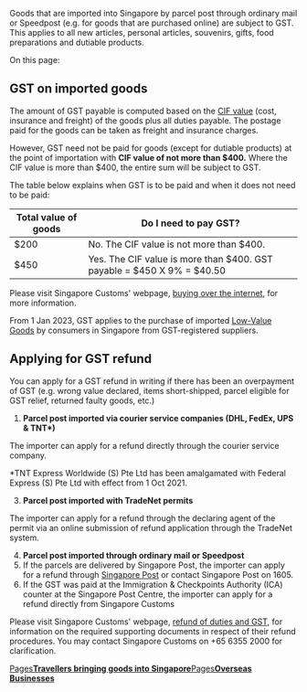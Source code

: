 Goods that are imported into Singapore by parcel post through ordinary mail or Speedpost (e.g. for goods that are purchased online) are subject to GST. This applies to all new articles, personal articles, souvenirs, gifts, food preparations and dutiable products.

On this page:

## GST on imported goods

The amount of GST payable is computed based on the [CIF value](https://www.customs.gov.sg/businesses/valuation-duties-taxes-fees/establishing-customs-value-for-imports "CIF value") (cost, insurance and freight) of the goods plus all duties payable. The postage paid for the goods can be taken as freight and insurance charges.

However, GST need not be paid for goods (except for dutiable products) at the point of importation with **CIF value of not more than $400.** Where the CIF value is more than $400, the entire sum will be subject to GST.

The table below explains when GST is to be paid and when it does not need to be paid:

| Total value of goods | Do I need to pay GST? |
| --- | --- |
| $200 | No. The CIF value is not more than $400. |
| $450 | Yes. The CIF value is more than $400. GST payable = $450 X 9% = $40.50 |

Please visit Singapore Customs' webpage, [buying over the internet](https://www.customs.gov.sg/individuals/buying-over-the-internet/ "buying over the internet"), for
more information.

From 1 Jan 2023, GST applies to the purchase of imported [Low-Value Goods](https://www.iras.gov.sg/taxes/goods-services-tax-(gst)/consumers/gst-on-imported-low-value-goods) by consumers in Singapore from GST-registered suppliers.

## Applying for GST refund

You can apply for a GST refund in writing if there has been an overpayment of GST (e.g. wrong value declared, items short-shipped, parcel eligible for GST relief, returned faulty goods, etc.)

1. **Parcel post imported via courier service companies (DHL, FedEx, UPS & TNT\*)**

The importer can apply for a refund directly through the courier service company.


\*TNT Express Worldwide (S) Pte Ltd has been amalgamated with Federal Express (S) Pte Ltd with effect from 1 Oct 2021.

3. **Parcel post imported with TradeNet permits**

The importer can apply for a refund through the declaring agent of the permit via an online submission of refund application through the TradeNet system.

4. **Parcel post imported through ordinary mail or Speedpost**
1. If the parcels are delivered by Singapore Post, the importer can apply for a refund through [Singapore Post](http://www.singpost.com/ "Singapore Post") or contact Singapore Post on 1605.
2. If the GST was paid at the Immigration & Checkpoints Authority (ICA) counter at the Singapore Post Centre, the importer can apply for a refund directly from Singapore Customs

Please visit Singapore Customs' webpage, [refund of duties and GST](https://www.customs.gov.sg/businesses/valuation-duties-taxes-fees/refund-of-duties-and-gst/ "refund of duties and GST"),
for information on the required supporting documents in respect of their refund procedures. You may contact Singapore Customs on +65 6355 2000 for clarification.

[Pages**Travellers bringing goods into Singapore**](https://www.iras.gov.sg/taxes/goods-services-tax-(gst)/consumers/travellers-bringing-goods-into-singapore)[Pages**Overseas Businesses**](https://www.iras.gov.sg/taxes/goods-services-tax-(gst)/gst-and-digital-economy/overseas-businesses)